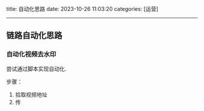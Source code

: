 title: 自动化思路 
date: 2023-10-26 11:03:20 
categories: [运营]

---
 <!--more-->

 ## 链路自动化思路

### 自动化视频去水印

尝试通过脚本实现自动化.

步骤：
1. 拾取视频地址
2. 传
